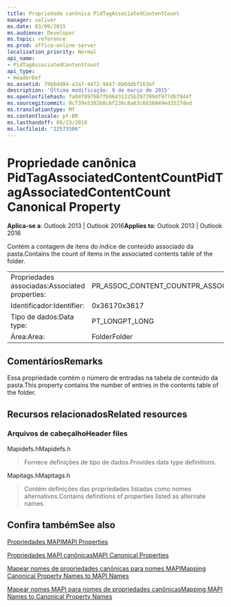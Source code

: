 ```yaml
---
title: Propriedade canônica PidTagAssociatedContentCount
manager: soliver
ms.date: 03/09/2015
ms.audience: Developer
ms.topic: reference
ms.prod: office-online-server
localization_priority: Normal
api_name:
- PidTagAssociatedContentCount
api_type:
- HeaderDef
ms.assetid: 79bbdd84-a3a7-4472-9447-8b0ddbf163ef
description: 'Última modificação: 9 de março de 2015'
ms.openlocfilehash: fa04f897687fb96431225b297399df977dbf944f
ms.sourcegitcommit: 0cf39e5382b8c6f236c8a63c6036849ed3527ded
ms.translationtype: MT
ms.contentlocale: pt-BR
ms.lasthandoff: 08/23/2018
ms.locfileid: "22573506"
---
```

# <a name="pidtagassociatedcontentcount-canonical-property"></a><span data-ttu-id="7e240-103">Propriedade canônica PidTagAssociatedContentCount</span><span class="sxs-lookup"><span data-stu-id="7e240-103">PidTagAssociatedContentCount Canonical Property</span></span>

  
  
<span data-ttu-id="7e240-104">**Aplica-se a**: Outlook 2013 | Outlook 2016</span><span class="sxs-lookup"><span data-stu-id="7e240-104">**Applies to**: Outlook 2013 | Outlook 2016</span></span> 
  
<span data-ttu-id="7e240-105">Contém a contagem de itens do índice de conteúdo associado da pasta.</span><span class="sxs-lookup"><span data-stu-id="7e240-105">Contains the count of items in the associated contents table of the folder.</span></span>
  
|||
|:-----|:-----|
|<span data-ttu-id="7e240-106">Propriedades associadas:</span><span class="sxs-lookup"><span data-stu-id="7e240-106">Associated properties:</span></span>  <br/> |<span data-ttu-id="7e240-107">PR_ASSOC_CONTENT_COUNT</span><span class="sxs-lookup"><span data-stu-id="7e240-107">PR_ASSOC_CONTENT_COUNT</span></span>  <br/> |
|<span data-ttu-id="7e240-108">Identificador:</span><span class="sxs-lookup"><span data-stu-id="7e240-108">Identifier:</span></span>  <br/> |<span data-ttu-id="7e240-109">0x3617</span><span class="sxs-lookup"><span data-stu-id="7e240-109">0x3617</span></span>  <br/> |
|<span data-ttu-id="7e240-110">Tipo de dados:</span><span class="sxs-lookup"><span data-stu-id="7e240-110">Data type:</span></span>  <br/> |<span data-ttu-id="7e240-111">PT_LONG</span><span class="sxs-lookup"><span data-stu-id="7e240-111">PT_LONG</span></span>  <br/> |
|<span data-ttu-id="7e240-112">Área:</span><span class="sxs-lookup"><span data-stu-id="7e240-112">Area:</span></span>  <br/> |<span data-ttu-id="7e240-113">Folder</span><span class="sxs-lookup"><span data-stu-id="7e240-113">Folder</span></span>  <br/> |
   
## <a name="remarks"></a><span data-ttu-id="7e240-114">Comentários</span><span class="sxs-lookup"><span data-stu-id="7e240-114">Remarks</span></span>

<span data-ttu-id="7e240-115">Essa propriedade contém o número de entradas na tabela de conteúdo da pasta.</span><span class="sxs-lookup"><span data-stu-id="7e240-115">This property contains the number of entries in the contents table of the folder.</span></span> 
  
## <a name="related-resources"></a><span data-ttu-id="7e240-116">Recursos relacionados</span><span class="sxs-lookup"><span data-stu-id="7e240-116">Related resources</span></span>

### <a name="header-files"></a><span data-ttu-id="7e240-117">Arquivos de cabeçalho</span><span class="sxs-lookup"><span data-stu-id="7e240-117">Header files</span></span>

<span data-ttu-id="7e240-118">Mapidefs.h</span><span class="sxs-lookup"><span data-stu-id="7e240-118">Mapidefs.h</span></span>
  
> <span data-ttu-id="7e240-119">Fornece definições de tipo de dados.</span><span class="sxs-lookup"><span data-stu-id="7e240-119">Provides data type definitions.</span></span>
    
<span data-ttu-id="7e240-120">Mapitags.h</span><span class="sxs-lookup"><span data-stu-id="7e240-120">Mapitags.h</span></span>
  
> <span data-ttu-id="7e240-121">Contém definições das propriedades listadas como nomes alternativos.</span><span class="sxs-lookup"><span data-stu-id="7e240-121">Contains definitions of properties listed as alternate names.</span></span>
    
## <a name="see-also"></a><span data-ttu-id="7e240-122">Confira também</span><span class="sxs-lookup"><span data-stu-id="7e240-122">See also</span></span>



[<span data-ttu-id="7e240-123">Propriedades MAPI</span><span class="sxs-lookup"><span data-stu-id="7e240-123">MAPI Properties</span></span>](mapi-properties.md)
  
[<span data-ttu-id="7e240-124">Propriedades MAPI canônicas</span><span class="sxs-lookup"><span data-stu-id="7e240-124">MAPI Canonical Properties</span></span>](mapi-canonical-properties.md)
  
[<span data-ttu-id="7e240-125">Mapear nomes de propriedades canônicas para nomes MAPI</span><span class="sxs-lookup"><span data-stu-id="7e240-125">Mapping Canonical Property Names to MAPI Names</span></span>](mapping-canonical-property-names-to-mapi-names.md)
  
[<span data-ttu-id="7e240-126">Mapear nomes MAPI para nomes de propriedades canônicas</span><span class="sxs-lookup"><span data-stu-id="7e240-126">Mapping MAPI Names to Canonical Property Names</span></span>](mapping-mapi-names-to-canonical-property-names.md)

